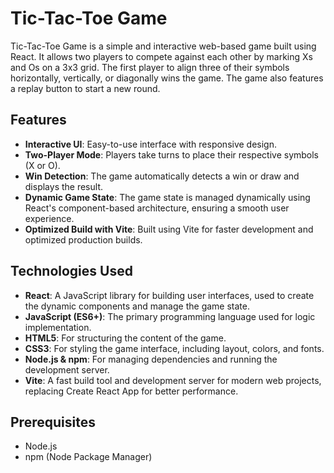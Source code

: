 # Tic-Tac-Toe Game

Tic-Tac-Toe Game is a simple and interactive web-based game built using React. It allows two players to compete against each other by marking Xs and Os on a 3x3 grid. The first player to align three of their symbols horizontally, vertically, or diagonally wins the game. The game also features a replay button to start a new round.

## Features

- **Interactive UI**: Easy-to-use interface with responsive design.
- **Two-Player Mode**: Players take turns to place their respective symbols (X or O).
- **Win Detection**: The game automatically detects a win or draw and displays the result.
- **Dynamic Game State**: The game state is managed dynamically using React's component-based architecture, ensuring a smooth user experience.
- **Optimized Build with Vite**: Built using Vite for faster development and optimized production builds.

## Technologies Used
- **React**: A JavaScript library for building user interfaces, used to create the dynamic components and manage the game state.
- **JavaScript (ES6+)**: The primary programming language used for logic implementation.
- **HTML5**: For structuring the content of the game.
- **CSS3**: For styling the game interface, including layout, colors, and fonts.
- **Node.js & npm**: For managing dependencies and running the development server.
- **Vite**: A fast build tool and development server for modern web projects, replacing Create React App for better performance.


## Prerequisites
- Node.js
- npm (Node Package Manager)







